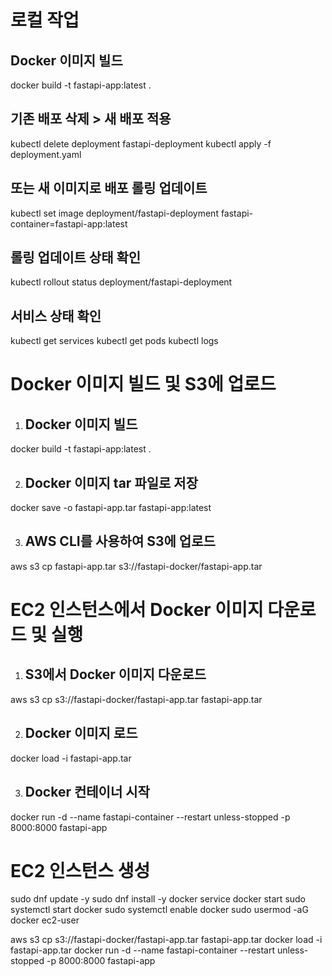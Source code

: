 
# 로컬 작업
## Docker 이미지 빌드
docker build -t fastapi-app:latest .

## 기존 배포 삭제 > 새 배포 적용
kubectl delete deployment fastapi-deployment
kubectl apply -f deployment.yaml

## 또는 새 이미지로 배포 롤링 업데이트
kubectl set image deployment/fastapi-deployment fastapi-container=fastapi-app:latest

## 롤링 업데이트 상태 확인
kubectl rollout status deployment/fastapi-deployment

## 서비스 상태 확인
kubectl get services
kubectl get pods
kubectl logs <pod-name>

# Docker 이미지 빌드 및 S3에 업로드
1. ## Docker 이미지 빌드
docker build -t fastapi-app:latest .

2. ## Docker 이미지 tar 파일로 저장
docker save -o fastapi-app.tar fastapi-app:latest

3. ## AWS CLI를 사용하여 S3에 업로드
aws s3 cp fastapi-app.tar s3://fastapi-docker/fastapi-app.tar

# EC2 인스턴스에서 Docker 이미지 다운로드 및 실행
1. ## S3에서 Docker 이미지 다운로드
aws s3 cp s3://fastapi-docker/fastapi-app.tar fastapi-app.tar

2. ## Docker 이미지 로드
docker load -i fastapi-app.tar

3. ## Docker 컨테이너 시작
docker run -d --name fastapi-container --restart unless-stopped -p 8000:8000 fastapi-app


# EC2 인스턴스 생성
sudo dnf update -y
sudo dnf install -y docker
service docker start
sudo systemctl start docker
sudo systemctl enable docker
sudo usermod -aG docker ec2-user

aws s3 cp s3://fastapi-docker/fastapi-app.tar fastapi-app.tar
docker load -i fastapi-app.tar
docker run -d --name fastapi-container --restart unless-stopped -p 8000:8000 fastapi-app

